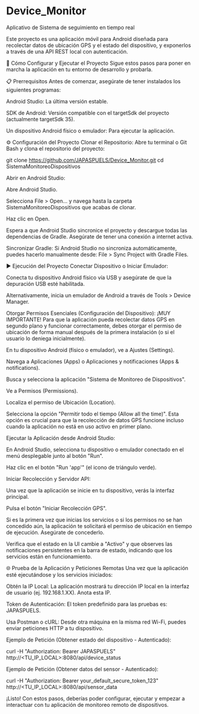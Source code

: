 # Device_Monitor
Aplicativo de Sistema de seguimiento en tiempo real

Este proyecto es una aplicación móvil para Android diseñada para recolectar datos de ubicación GPS y el estado del dispositivo, y exponerlos a través de una API REST local con autenticación.

🚀 Cómo Configurar y Ejecutar el Proyecto
Sigue estos pasos para poner en marcha la aplicación en tu entorno de desarrollo y probarla.

📋 Prerrequisitos
Antes de comenzar, asegúrate de tener instalados los siguientes programas:

Android Studio: La última versión estable.

SDK de Android: Versión compatible con el targetSdk del proyecto (actualmente targetSdk 35).

Un dispositivo Android físico o emulador: Para ejecutar la aplicación.

⚙️ Configuración del Proyecto
Clonar el Repositorio:
Abre tu terminal o Git Bash y clona el repositorio del proyecto:

  git clone https://github.com/JAPASPUELS/Device_Monitor.git
  cd SistemaMonitoreoDispositivos

Abrir en Android Studio:

Abre Android Studio.

Selecciona File > Open... y navega hasta la carpeta SistemaMonitoreoDispositivos que acabas de clonar.

Haz clic en Open.

Espera a que Android Studio sincronice el proyecto y descargue todas las dependencias de Gradle. Asegúrate de tener una conexión a internet activa.

Sincronizar Gradle:
Si Android Studio no sincroniza automáticamente, puedes hacerlo manualmente desde: File > Sync Project with Gradle Files.

▶️ Ejecución del Proyecto
Conectar Dispositivo o Iniciar Emulador:

Conecta tu dispositivo Android físico vía USB y asegúrate de que la depuración USB esté habilitada.

Alternativamente, inicia un emulador de Android a través de Tools > Device Manager.

Otorgar Permisos Esenciales (Configuración del Dispositivo):
¡MUY IMPORTANTE! Para que la aplicación pueda recolectar datos GPS en segundo plano y funcionar correctamente, debes otorgar el permiso de ubicación de forma manual después de la primera instalación (o si el usuario lo deniega inicialmente).

En tu dispositivo Android (físico o emulador), ve a Ajustes (Settings).

Navega a Aplicaciones (Apps) o Aplicaciones y notificaciones (Apps & notifications).

Busca y selecciona la aplicación "Sistema de Monitoreo de Dispositivos".

Ve a Permisos (Permissions).

Localiza el permiso de Ubicación (Location).

Selecciona la opción "Permitir todo el tiempo (Allow all the time)". Esta opción es crucial para que la recolección de datos GPS funcione incluso cuando la aplicación no está en uso activo en primer plano.

Ejecutar la Aplicación desde Android Studio:

En Android Studio, selecciona tu dispositivo o emulador conectado en el menú desplegable junto al botón "Run".

Haz clic en el botón "Run 'app'" (el icono de triángulo verde).

Iniciar Recolección y Servidor API:

Una vez que la aplicación se inicie en tu dispositivo, verás la interfaz principal.

Pulsa el botón "Iniciar Recolección GPS".

Si es la primera vez que inicias los servicios o si los permisos no se han concedido aún, la aplicación te solicitará el permiso de ubicación en tiempo de ejecución. Asegúrate de concederlo.

Verifica que el estado en la UI cambie a "Activo" y que observes las notificaciones persistentes en la barra de estado, indicando que los servicios están en funcionamiento.

🌐 Prueba de la Aplicación y Peticiones Remotas
Una vez que la aplicación esté ejecutándose y los servicios iniciados:

Obtén la IP Local: La aplicación mostrará tu dirección IP local en la interfaz de usuario (ej. 192.168.1.XX). Anota esta IP.

Token de Autenticación: El token predefinido para las pruebas es: JAPASPUELS.

Usa Postman o cURL: Desde otra máquina en la misma red Wi-Fi, puedes enviar peticiones HTTP a tu dispositivo.

Ejemplo de Petición (Obtener estado del dispositivo - Autenticado):

  curl -H "Authorization: Bearer JAPASPUELS" http://<TU_IP_LOCAL>:8080/api/device_status

Ejemplo de Petición (Obtener datos del sensor - Autenticado):

  curl -H "Authorization: Bearer your_default_secure_token_123" http://<TU_IP_LOCAL>:8080/api/sensor_data

¡Listo! Con estos pasos, deberías poder configurar, ejecutar y empezar a interactuar con tu aplicación de monitoreo remoto de dispositivos.

